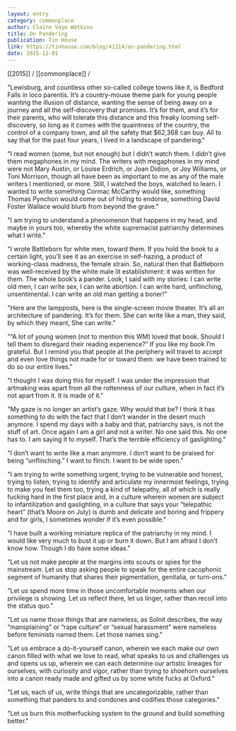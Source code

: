 ```yaml
---
layout: entry
category: commonplace
author: Claire Vaye Watkins
title: On Pandering
publication: Tin House
link: https://tinhouse.com/blog/41314/on-pandering.html
date: 2015-12-01
---
```


[[2015]] / [[commonplace]] / 

"Lewisburg, and countless other so-called college towns like it, is Bedford Falls in loco parentis. It’s a country-mouse theme park for young people wanting the illusion of distance, wanting the sense of being away on a journey and all the self-discovery that promises. It’s for them, and it’s for their parents, who will tolerate this distance and this freaky looming self-discovery, so long as it comes with the quaintness of the country, the control of a company town, and all the safety that $62,368 can buy. All to say that for the past four years, I lived in a landscape of pandering."

"I read women (some, but not enough) but I didn’t watch them. I didn’t give them megaphones in my mind. The writers with megaphones in my mind were not Mary Austin, or Louise Erdrich, or Joan Didion, or Joy Williams, or Toni Morrison, though all have been as important to me as any of the male writers I mentioned, or more. Still, I watched the boys, watched to learn. I wanted to write something Cormac McCarthy would like, something Thomas Pynchon would come out of hiding to endorse, something David Foster Wallace would blurb from beyond the grave."

"I am trying to understand a phenomenon that happens in my head, and maybe in yours too, whereby the white supremacist patriarchy determines what I write."

"I wrote Battleborn for white men, toward them. If you hold the book to a certain light, you’ll see it as an exercise in self-hazing, a product of working-class madness, the female strain. So, natural then that Battleborn was well-received by the white male lit establishment: it was written for them. The whole book’s a pander. Look, I said with my stories: I can write old men, I can write sex, I can write abortion. I can write hard, unflinching, unsentimental. I can write an old man getting a boner!"

"Here are the lampposts, here is the single-screen movie theater. It’s all an architecture of pandering. It’s for them. She can write like a man, they said, by which they meant, She can write."

"“A lot of young women (not to mention this WM) loved that book. Should I tell them to disregard their reading experience?” If you like my book I’m grateful. But I remind you that people at the periphery will travel to accept and even love things not made for or toward them: we have been trained to do so our entire lives."

"I thought I was doing this for myself. I was under the impression that artmaking was apart from all the rottenness of our culture, when in fact it’s not apart from it. It is made of it."

"My gaze is no longer an artist’s gaze. Why would that be? I think it has something to do with the fact that I don’t wander in the desert much anymore. I spend my days with a baby and that, patriarchy says, is not the stuff of art. Once again I am a girl and not a writer. No one said this. No one has to. I am saying it to myself. That’s the terrible efficiency of gaslighting."

"I don’t want to write like a man anymore. I don’t want to be praised for being “unflinching.” I want to flinch. I want to be wide open."

"I am trying to write something urgent, trying to be vulnerable and honest, trying to listen, trying to identify and articulate my innermost feelings, trying to make you feel them too, trying a kind of telepathy, all of which is really fucking hard in the first place and, in a culture wherein women are subject to infantilization and gaslighting, in a culture that says your “telepathic heart” (that’s Moore on July) is dumb and delicate and boring and frippery and for girls, I sometimes wonder if it’s even possible."

"I have built a working miniature replica of the patriarchy in my mind. I would like very much to bust it up or burn it down. But I am afraid I don’t know how. Though I do have some ideas."

"Let us not make people at the margins into scouts or spies for the mainstream. Let us stop asking people to speak for the entire cacophonic segment of humanity that shares their pigmentation, genitalia, or turn-ons."

"Let us spend more time in those uncomfortable moments when our privilege is showing. Let us reflect there, let us linger, rather than recoil into the status quo."

"Let us name those things that are nameless, as Solnit describes, the way “mansplaining” or “rape culture” or “sexual harassment” were nameless before feminists named them. Let those names sing."

"Let us embrace a do-it-yourself canon, wherein we each make our own canon filled with what we love to read, what speaks to us and challenges us and opens us up, wherein we can each determine our artistic lineages for ourselves, with curiosity and vigor, rather than trying to shoehorn ourselves into a canon ready made and gifted us by some white fucks at Oxford."
 
"Let us, each of us, write things that are uncategorizable, rather than something that panders to and condones and codifies those categories."

"Let us burn this motherfucking system to the ground and build something better."
